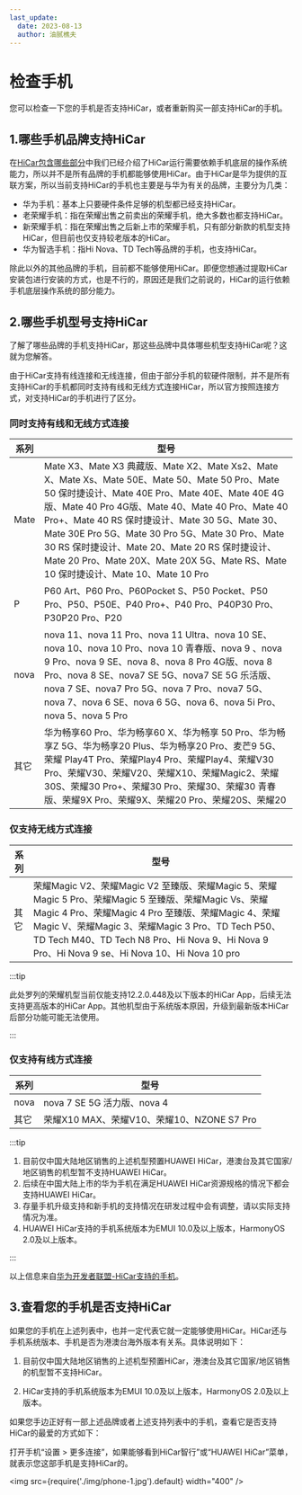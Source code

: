 ```yaml
---
last_update:
  date: 2023-08-13
  author: 油腻樵夫
---
```


# 检查手机

您可以检查一下您的手机是否支持HiCar，或者重新购买一部支持HiCar的手机。

## 1.哪些手机品牌支持HiCar

在[HiCar包含哪些部分](../intro.md)中我们已经介绍了HiCar运行需要依赖手机底层的操作系统能力，所以并不是所有品牌的手机都能够使用HiCar。由于HiCar是华为提供的互联方案，所以当前支持HiCar的手机也主要是与华为有关的品牌，主要分为几类：

* 华为手机：基本上只要硬件条件足够的机型都已经支持HiCar。
* 老荣耀手机：指在荣耀出售之前卖出的荣耀手机，绝大多数也都支持HiCar。
* 新荣耀手机：指在荣耀出售之后新上市的荣耀手机，只有部分新款的机型支持HiCar，但目前也仅支持较老版本的HiCar。
* 华为智选手机：指Hi Nova、TD Tech等品牌的手机，也支持HiCar。

除此以外的其他品牌的手机，目前都不能够使用HiCar。即便您想通过提取HiCar安装包进行安装的方式，也是不行的，原因还是我们之前说的，HiCar的运行依赖手机底层操作系统的部分能力。

## 2.哪些手机型号支持HiCar

了解了哪些品牌的手机支持HiCar，那这些品牌中具体哪些机型支持HiCar呢？这就为您解答。

由于HiCar支持有线连接和无线连接，但由于部分手机的软硬件限制，并不是所有支持HiCar的手机都同时支持有线和无线方式连接HiCar，所以官方按照连接方式，对支持HiCar的手机进行了区分。

### 同时支持有线和无线方式连接

| 系列   | 型号                                                                                                                                                                                                                                                                                                                                                                                     |
| ---- | -------------------------------------------------------------------------------------------------------------------------------------------------------------------------------------------------------------------------------------------------------------------------------------------------------------------------------------------------------------------------------------- |
| Mate | Mate X3、Mate X3 典藏版、Mate X2、Mate Xs2、Mate X、Mate Xs、Mate 50E、Mate 50、Mate 50 Pro、Mate 50 保时捷设计、Mate 40E Pro、Mate 40E、Mate 40E 4G版、Mate 40 Pro 4G版、Mate 40、Mate 40 Pro、Mate 40 Pro+、Mate 40 RS 保时捷设计、Mate 30 5G、Mate 30、Mate 30E Pro 5G、Mate 30 Pro 5G、Mate 30 Pro、Mate 30 RS 保时捷设计、Mate 20、Mate 20 RS 保时捷设计、Mate 20 Pro、Mate 20X、Mate 20X 5G、Mate RS、Mate 10 保时捷设计、Mate 10、Mate 10 Pro |
| P    | P60 Art、P60 Pro、P60Pocket S、P50 Pocket、P50 Pro、P50、P50E、P40 Pro+、P40 Pro、P40P30 Pro、P30P20 Pro、P20                                                                                                                                                                                                                                                                                     |
| nova | nova 11、nova 11 Pro、nova 11 Ultra、nova 10 SE、nova 10、nova 10 Pro、nova 10 青春版、nova 9 、nova 9 Pro、nova 9 SE、nova 8、nova 8 Pro 4G版、nova 8 Pro、nova 8 SE、nova7 SE 5G、nova7 SE 5G 乐活版、nova 7 SE、nova7 Pro 5G、nova 7 Pro、nova7 5G、nova 7、nova 6 SE、nova 6 5G、nova 6、nova 5i Pro、nova 5、nova 5 Pro                                                                                            |
| 其它   | 华为畅享60 Pro、华为畅享60 X、华为畅享 50 Pro、华为畅享Z 5G、华为畅享20 Plus、华为畅享20 Pro、麦芒9 5G、荣耀 Play4T Pro、荣耀Play4 Pro、荣耀Play4、荣耀V30 Pro、荣耀V30、荣耀V20、荣耀X10、荣耀Magic2、荣耀30S、荣耀30 Pro+、荣耀30 Pro、荣耀30、荣耀30 青春版、荣耀9X Pro、荣耀9X、荣耀20 Pro、荣耀20S、荣耀20                                                                                                                                                                 |

### 仅支持无线方式连接

| 系列  | 型号                                                                                                                                                                                                                                                           |
| --- | ------------------------------------------------------------------------------------------------------------------------------------------------------------------------------------------------------------------------------------------------------------ |
| 其它  | 荣耀Magic V2、荣耀Magic V2 至臻版、荣耀Magic 5、荣耀Magic 5 Pro、荣耀Magic 5 至臻版、荣耀Magic Vs、荣耀Magic 4 Pro、荣耀Magic 4 Pro 至臻版、荣耀Magic 4、荣耀Magic V、荣耀Magic 3、荣耀Magic 3 Pro、TD Tech P50、TD Tech M40、TD Tech N8 Pro、Hi Nova 9、Hi Nova 9 Pro、Hi Nova 9 se、Hi Nova 10、Hi Nova 10 pro |

:::tip

此处罗列的荣耀机型当前仅能支持12.2.0.448及以下版本的HiCar App，后续无法支持更高版本的HiCar App。其他机型由于系统版本原因，升级到最新版本HiCar后部分功能可能无法使用。

:::

### 仅支持有线方式连接

| 系列   | 型号                                |
| ---- | --------------------------------- |
| nova | nova 7 SE 5G 活力版、nova 4           |
| 其它   | 荣耀X10 MAX、荣耀V10、荣耀10、NZONE S7 Pro |

:::tip

1. 目前仅中国大陆地区销售的上述机型预置HUAWEI HiCar，港澳台及其它国家/地区销售的机型暂不支持HUAWEI HiCar。
2. 后续在中国大陆上市的华为手机在满足HUAWEI HiCar资源规格的情况下都会支持HUAWEI HiCar。
3. 存量手机升级支持和新手机的支持情况在研发过程中会有调整，请以实际支持情况为准。
4. HUAWEI HiCar支持的手机系统版本为EMUI 10.0及以上版本，HarmonyOS 2.0及以上版本。

:::

以上信息来自[华为开发者联盟-HiCar支持的手机](https://developer.huawei.com/consumer/cn/doc/development/HiCar-Guides/available-phones-0000001227954439)。

## 3.查看您的手机是否支持HiCar

如果您的手机在上述列表中，也并一定代表它就一定能够使用HiCar。HiCar还与手机系统版本、手机是否为港澳台海外版本有关系。具体说明如下：

1. 目前仅中国大陆地区销售的上述机型预置HiCar，港澳台及其它国家/地区销售的机型暂不支持HiCar。

2. HiCar支持的手机系统版本为EMUI 10.0及以上版本，HarmonyOS 2.0及以上版本。

如果您手边正好有一部上述品牌或者上述支持列表中的手机，查看它是否支持HiCar的最爱的方式如下：

打开手机“设置 > 更多连接”，如果能够看到HiCar智行”或“HUAWEI HiCar”菜单，就表示您这部手机是支持HiCar的。

<img
  src={require('./img/phone-1.jpg').default}
  width="400" 
/>